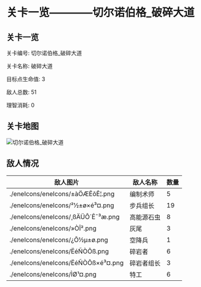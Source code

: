 # 关卡一览————切尔诺伯格_破碎大道


## 关卡一览

关卡编号: 切尔诺伯格_破碎大道

关卡名称: 破碎大道

目标点生命值: 3

敌人总数: 51

理智消耗: 0


## 关卡地图
![切尔诺伯格_破碎大道](./oprMap/切尔诺伯格_破碎大道.png)

## 敌人情况

| 敌人图片 | 敌人名称 | 数量  |
|---------|-----|-----|
| ./eneIcons/eneIcons/±àÖÆÊõÊ¦.png| 编制术师  |   5  |
| ./eneIcons/eneIcons/²½±ø×é³¤.png| 步兵组长  |   19  |
| ./eneIcons/eneIcons/¸ßÄÜÔ´Ê¯³æ.png| 高能源石虫  |   8  |
| ./eneIcons/eneIcons/»ÒÎ².png| 灰尾  |   3  |
| ./eneIcons/eneIcons/¿Õ½µ±ø.png| 空降兵  |   1  |
| ./eneIcons/eneIcons/ËéÑÒÕß.png| 碎岩者  |   6  |
| ./eneIcons/eneIcons/ËéÑÒÕß×é³¤.png| 碎岩者组长  |   3  |
| ./eneIcons/eneIcons/ÌØ¹¤.png| 特工  |   6  |
